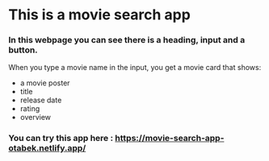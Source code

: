# This is a movie search app

### In this webpage you can see there is a heading, input and a button.

When you type a movie name in the input, you get a movie card that shows:

- a movie poster
- title
- release date
- rating
- overview

### You can try this app here : https://movie-search-app-otabek.netlify.app/
